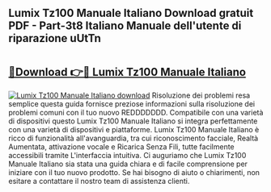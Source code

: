 ## Lumix Tz100 Manuale Italiano Download gratuit PDF - Part-3t8 Italiano Manuale dell'utente di riparazione uUtTn

# <h2><a href="http://dfggcs.blite.top/?on=Lumix+Tz100+Manuale+Italiano">🔗Download 👉🔴 Lumix Tz100 Manuale Italiano</a></h2>

[![Lumix Tz100 Manuale Italiano download](https://i.imgur.com/lujVjoI.png)](http://dfggcs.blite.top/?on=Lumix+Tz100+Manuale+Italiano)
Risoluzione dei problemi resa semplice questa guida fornisce preziose informazioni sulla risoluzione dei problemi comuni con il tuo nuovo REDDDDDDD. Compatibile con una varietà di dispositivi questo Lumix Tz100 Manuale Italiano si integra perfettamente con una varietà di dispositivi e piattaforme. Lumix Tz100 Manuale Italiano è ricco di funzionalità all'avanguardia, tra cui riconoscimento facciale, Realtà Aumentata, attivazione vocale e Ricarica Senza Fili, tutte facilmente accessibili tramite L'interfaccia intuitiva. Ci auguriamo che Lumix Tz100 Manuale Italiano sia stata una guida chiara e di facile comprensione per iniziare con il tuo nuovo prodotto. Se hai bisogno di aiuto o chiarimenti, non esitare a contattare il nostro team di assistenza clienti.
